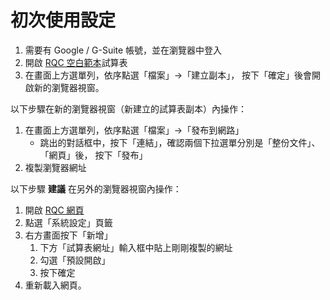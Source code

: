 初次使用設定
============

1. 需要有 Google / G-Suite 帳號，並在瀏覽器中登入
1. 開啟 [RQC 空白範本][RQC sheet]試算表
1. 在畫面上方選單列，依序點選「檔案」→「建立副本」，
	按下「確定」後會開啟新的瀏覽器視窗。


以下步驟在新的瀏覽器視窗（新建立的試算表副本）內操作：

1. 在畫面上方選單列，依序點選「檔案」→「發布到網路」
	* 跳出的對話框中，按下「連結」，確認兩個下拉選單分別是「整份文件」、「網頁」後，
		按下「發布」
1. 複製瀏覽器網址


以下步驟 **建議** 在另外的瀏覽器視窗內操作：

1. 開啟 [RQC 網頁][RQC host page]
1. 點選「系統設定」頁籤
1. 右方畫面按下「新增」
	1. 下方「試算表網址」輸入框中貼上剛剛複製的網址
	1. 勾選「預設開啟」
	1. 按下確定
1. 重新載入網頁。


[RQC sheet]: https://docs.google.com/spreadsheets/d/1P2ch_lO9ncI7QGl3O1RDwk3XCkbxc9n_8GAnZCAgo4k
[RQC host page]: https://dontcareabout.github.io/CDN/RQC/RQC.html
